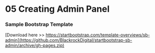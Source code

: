 # 05 Creating Admin Panel

### Sample Bootstrap Template
[Download here >> https://startbootstrap.com/template-overviews/sb-admin](https://github.com/BlackrockDigital/startbootstrap-sb-admin/archive/gh-pages.zip)